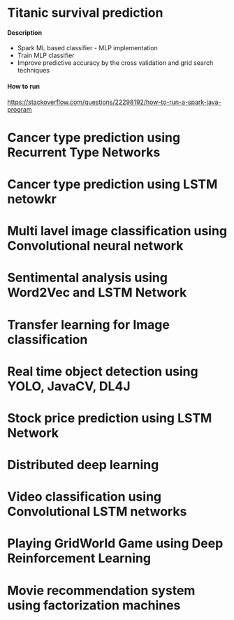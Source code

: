 # Titanic survival prediction
#### Description  
+ Spark ML based classifier - MLP implementation 
+ Train MLP classifier 
+ Improve predictive accuracy by the cross validation and grid search techniques
#### How to run  
https://stackoverflow.com/questions/22298192/how-to-run-a-spark-java-program

# Cancer type prediction using Recurrent Type Networks 



# Cancer type prediction using LSTM netowkr 

# Multi lavel image classification using Convolutional neural network 



# Sentimental analysis using Word2Vec and LSTM Network



# Transfer learning for Image classification 



# Real time object detection using YOLO, JavaCV, DL4J

# Stock price prediction using LSTM Network 


# Distributed deep learning 



# Video classification using Convolutional LSTM networks 



# Playing GridWorld Game using Deep Reinforcement Learning 


# Movie recommendation system using factorization machines 



#